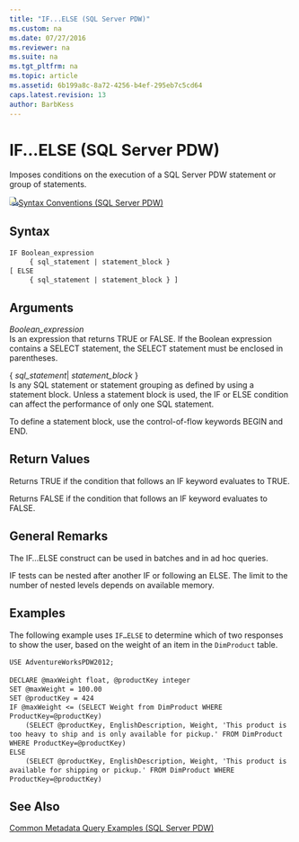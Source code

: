```yaml
---
title: "IF...ELSE (SQL Server PDW)"
ms.custom: na
ms.date: 07/27/2016
ms.reviewer: na
ms.suite: na
ms.tgt_pltfrm: na
ms.topic: article
ms.assetid: 6b199a8c-8a72-4256-b4ef-295eb7c5cd64
caps.latest.revision: 13
author: BarbKess
---
```

# IF...ELSE (SQL Server PDW)
Imposes conditions on the execution of a SQL Server PDW statement or group of statements.  
  
![Topic link icon](../sqlpdw/media/Topic_Link.gif "Topic_Link")[Syntax Conventions &#40;SQL Server PDW&#41;](../sqlpdw/syntax-conventions-sql-server-pdw.md)  
  
## Syntax  
  
```  
IF Boolean_expression   
     { sql_statement | statement_block }   
[ ELSE   
     { sql_statement | statement_block } ]  
```  
  
## Arguments  
*Boolean_expression*  
Is an expression that returns TRUE or FALSE. If the Boolean expression contains a SELECT statement, the SELECT statement must be enclosed in parentheses.  
  
{ *sql_statement*| *statement_block* }  
Is any SQL statement or statement grouping as defined by using a statement block. Unless a statement block is used, the IF or ELSE condition can affect the performance of only one SQL statement.  
  
To define a statement block, use the control-of-flow keywords BEGIN and END.  
  
## Return Values  
Returns TRUE if the condition that follows an IF keyword evaluates to TRUE.  
  
Returns FALSE if the condition that follows an IF keyword evaluates to FALSE.  
  
## General Remarks  
The IF…ELSE construct can be used in batches and in ad hoc queries.  
  
IF tests can be nested after another IF or following an ELSE. The limit to the number of nested levels depends on available memory.  
  
## Examples  
The following example uses `IF…ELSE` to determine which of two responses to show the user, based on the weight of an item in the `DimProduct` table.  
  
```  
USE AdventureWorksPDW2012;  
  
DECLARE @maxWeight float, @productKey integer  
SET @maxWeight = 100.00  
SET @productKey = 424  
IF @maxWeight <= (SELECT Weight from DimProduct WHERE ProductKey=@productKey)   
    (SELECT @productKey, EnglishDescription, Weight, 'This product is too heavy to ship and is only available for pickup.' FROM DimProduct WHERE ProductKey=@productKey)  
ELSE  
    (SELECT @productKey, EnglishDescription, Weight, 'This product is available for shipping or pickup.' FROM DimProduct WHERE ProductKey=@productKey)  
```  
  
## See Also  
[Common Metadata Query Examples &#40;SQL Server PDW&#41;](../sqlpdw/common-metadata-query-examples-sql-server-pdw.md)  
  
